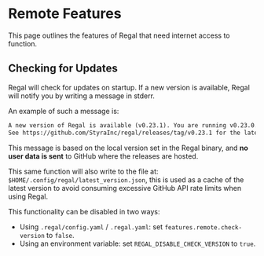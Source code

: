 # Remote Features

This page outlines the features of Regal that need internet access to function.

## Checking for Updates

Regal will check for updates on startup. If a new version is available,
Regal will notify you by writing a message in stderr.

An example of such a message is:

```txt
A new version of Regal is available (v0.23.1). You are running v0.23.0.
See https://github.com/StyraInc/regal/releases/tag/v0.23.1 for the latest release.
```

This message is based on the local version set in the Regal binary, and **no
user data is sent** to GitHub where the releases are hosted.

This same function will also write to the file at: `$HOME/.config/regal/latest_version.json`,
this is used as a cache of the latest version to avoid consuming excessive
GitHub API rate limits when using Regal.

This functionality can be disabled in two ways:

* Using `.regal/config.yaml` / `.regal.yaml`: set `features.remote.check-version` to `false`.
* Using an environment variable: set `REGAL_DISABLE_CHECK_VERSION` to `true`.
